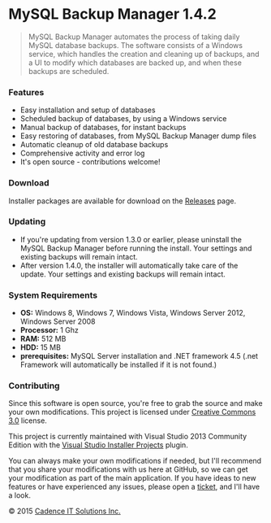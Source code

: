 # MySQL Backup Manager 1.4.2 #

> MySQL Backup Manager automates the process of taking daily MySQL database backups. The software consists of a Windows service, which handles the creation and cleaning up of backups, and a UI to modify which databases are backed up, and when these backups are scheduled.


### Features ###

- Easy installation and setup of databases
- Scheduled backup of databases, by using a Windows service
- Manual backup of databases, for instant backups
- Easy restoring of databases, from MySQL Backup Manager dump files
- Automatic cleanup of old database backups
- Comprehensive activity and error log
- It's open source - contributions welcome!

### Download ###

Installer packages are available for download on the [Releases](https://github.com/cbaerike/MySQL-Backup-Manager/releases) page.

### Updating ###

- If you're updating from version 1.3.0 or earlier, please uninstall the MySQL Backup Manager before running the install. Your settings and existing backups will remain intact.
- After version 1.4.0, the installer will automatically take care of the update. Your settings and existing backups will remain intact. 

### System Requirements ###

* **OS:** Windows 8, Windows 7, Windows Vista, Windows Server 2012, Windows Server 2008
* **Processor:** 1 Ghz
* **RAM:** 512 MB
* **HDD:** 15 MB
* **prerequisites:** MySQL Server installation and .NET framework 4.5 (.net Framework will automatically be installed if it is not found.)

### Contributing ###

Since this software is open source, you're free to grab the source and make your own modifications. This project is licensed under [Creative Commons 3.0](http://creativecommons.org/licenses/by-nc-sa/3.0/) license.

This project is currently maintained with Visual Studio 2013 Community Edition with the [Visual Studio Installer Projects](https://visualstudiogallery.msdn.microsoft.com/9abe329c-9bba-44a1-be59-0fbf6151054d) plugin. 

You can always make your own modifications if needed, but I'll recommend that you share your modifications with us here at GitHub, so we can get your modification as part of the main application. If you have ideas to new features or have experienced any issues, please open a [ticket](https://github.com/cbaerike/MySQL-Backup-Manager/issues), and I'll have a look.

&copy; 2015 [Cadence IT Solutions Inc.](http://www.cadenceitsolutions.ca)